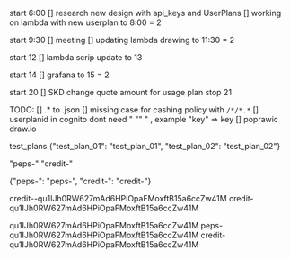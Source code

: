 start 6:00
[] research new design with api_keys and UserPlans
[] working on lambda with new userplan
to 8:00 = 2

start 9:30
[] meeting
[] updating lambda drawing
to 11:30 = 2

start 12
[] lambda scrip update
to 13

start 14
[] grafana
to  15 = 2

start 20
[] SKD change quote amount for usage plan
stop 21

TODO:
[] .* to .json
[] missing case for cashing policy with `/*/*.*`
[] userplanid in cognito dont need " "" " , example "key" => key
[] poprawic draw.io


test_plans
{"test_plan_01": "test_plan_01", "test_plan_02": "test_plan_02"}

"peps-"
"credit-"

{"peps-": "peps-", "credit-": "credit-"}



credit--qu1IJh0RW627mAd6HPiOpaFMoxftB15a6ccZw41M
credit-qu1IJh0RW627mAd6HPiOpaFMoxftB15a6ccZw41M

qu1IJh0RW627mAd6HPiOpaFMoxftB15a6ccZw41M
peps-qu1IJh0RW627mAd6HPiOpaFMoxftB15a6ccZw41M
credit-qu1IJh0RW627mAd6HPiOpaFMoxftB15a6ccZw41M